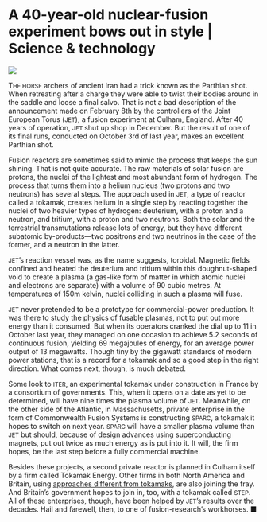 # A 40-year-old nuclear-fusion experiment bows out in style | Science & technology

<img src="https://images.weserv.nl/?url=www.economist.com/img/b/1280/720/90/media-assets/image/20240210_STP504.jpg" /><div></div><p><span>T</span><small>HE HORSE</small> archers of ancient Iran had a trick known as the Parthian shot. When retreating after a charge they were able to twist their bodies around in the saddle and loose a final salvo. That is not a bad description of the announcement made on February 8th by the controllers of the Joint European Torus (<small>JET</small>), a fusion experiment at Culham, England. After 40 years of operation, <small>JET </small>shut up shop in December. But the result of one of its final runs, conducted on October 3rd of last year, makes an excellent Parthian shot.</p><p>Fusion reactors are sometimes said to mimic the process that keeps the sun shining. That is not quite accurate. The raw materials of solar fusion are protons, the nuclei of the lightest and most abundant form of hydrogen. The process that turns them into a helium nucleus (two protons and two neutrons) has several steps. The approach used in <small>JET</small>, a type of reactor called a tokamak, creates helium in a single step by reacting together the nuclei of two heavier types of hydrogen: deuterium, with a proton and a neutron, and tritium, with a proton and two neutrons. Both the solar and the terrestrial transmutations release lots of energy, but they have different subatomic by-products—two positrons and two neutrinos in the case of the former, and a neutron in the latter.</p><div><div><div id="econ-1"></div></div></div><p><small>JET</small>’s reaction vessel was, as the name suggests, toroidal. Magnetic fields confined and heated the deuterium and tritium within this doughnut-shaped void to create a plasma (a gas-like form of matter in which atomic nuclei and electrons are separate) with a volume of 90 cubic metres. At temperatures of 150m kelvin, nuclei colliding in such a plasma will fuse.</p><p><small>JET</small> never pretended to be a prototype for commercial-power production. It was there to study the physics of fusable plasmas, not to put out more energy than it consumed. But when its operators cranked the dial up to 11 in October last year, they managed on one occasion to achieve 5.2 seconds of continuous fusion, yielding 69 megajoules of energy, for an average power output of 13 megawatts. Though tiny by the gigawatt standards of modern power stations, that is a record for a tokamak and so a good step in the right direction. What comes next, though, is much debated.</p><p>Some look to <small>ITER</small>, an experimental tokamak under construction in France by a consortium of governments. This, when it opens on a date as yet to be determined, will have nine times the plasma volume of <small>JET</small>. Meanwhile, on the other side of the Atlantic, in Massachusetts, private enterprise in the form of Commonwealth Fusion Systems is constructing <small>SPARC</small>, a tokamak it hopes to switch on next year. <small>SPARC </small>will have a smaller plasma volume than <small>JET</small> but should, because of design advances using superconducting magnets, put out twice as much energy as is put into it. It will, the firm hopes, be the last step before a fully commercial machine.</p><p>Besides these projects, a second private reactor is planned in Culham itself by a firm called Tokamak Energy. Other firms in both North America and Britain, using <a href="https://www.economist.com/science-and-technology/2023/03/22/fusion-power-is-coming-back-into-fashion">approaches different from tokamaks</a>, are also joining the fray. And Britain’s government hopes to join in, too, with a tokamak called <small>STEP</small>. All of these enterprises, though, have been helped by <small>JET</small>’s results over the decades. Hail and farewell, then, to one of fusion-research’s workhorses. <span>■</span></p>


